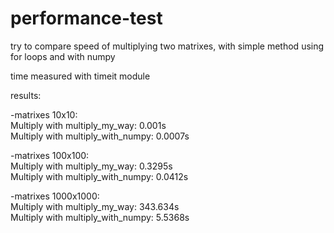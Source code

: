 # performance-test

try to compare speed of multiplying two matrixes, with simple method using for loops and with numpy 

time measured with timeit module

results:

-matrixes 10x10:	
	Multiply with multiply_my_way:  0.001s	
	Multiply with multiply_with_numpy:  0.0007s	
	
-matrixes 100x100:	
	Multiply with multiply_my_way:  0.3295s		
	Multiply with multiply_with_numpy:  0.0412s	
	
-matrixes 1000x1000:	
	Multiply with multiply_my_way:  343.634s	
	Multiply with multiply_with_numpy:  5.5368s


